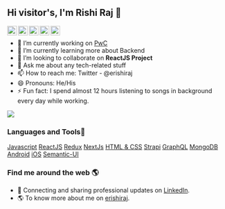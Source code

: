 ## Hi visitor's, I'm Rishi Raj 👋

<a href="https://twitter.com/erishiraj" rel="nofollow">
  <img align="left" alt="Rishi's Twitter" width="22px"      src="https://camo.githubusercontent.com/395dda360ae28377b7c3247581a88b20573883519c2be833cb64fbb37dcbcc1a/68747470733a2f2f63646e2e6a7364656c6976722e6e65742f6e706d2f   73696d706c652d69636f6e734076332f69636f6e732f747769747465722e737667" data-canonical-src="https://cdn.jsdelivr.net/npm/simple-icons@v3/icons/twitter.svg"         style="max-width: 100%;">
</a>

<a href="https://github.com/erishiraj">
  <img align="left" alt="Rishi's Github" width="22px" src="https://camo.githubusercontent.com/5f5cadad3e06f6dd96c64d4025e219856ae6f923799bc8ea4e628013de25724a/68747470733a2f2f63646e2e6a7364656c6976722e6e65742f6e706d2f73696d706c652d69636f6e734076332f69636f6e732f6769746875622e737667" data-canonical-src="https://cdn.jsdelivr.net/npm/simple-icons@v3/icons/github.svg" style="max-width: 100%;">
</a>
<a href="https://www.linkedin.com/in/rishi-raj-b9ab44a1/" rel="nofollow">
  <img align="left" alt="Rishi's Linkdein" width="22px" src="https://camo.githubusercontent.com/d659d2bac00c01b42bffbae84bdc121e828b8fecd5b4949ffa2575f5d9e4a371/68747470733a2f2f63646e2e6a7364656c6976722e6e65742f6e706d2f73696d706c652d69636f6e734076332f69636f6e732f6c696e6b6564696e2e737667" data-canonical-src="https://cdn.jsdelivr.net/npm/simple-icons@v3/icons/linkedin.svg" style="max-width: 100%;">
</a>
<a href="https://www.instagram.com/erishiraj" rel="nofollow">
  <img align="left" alt="Rishi's Instagram" width="22px" src="https://camo.githubusercontent.com/c80f9763ed06d4ab9fbcc1a74b8b74cd95e4c7f82d3f1f70233994f236a0faeb/68747470733a2f2f63646e2e6a7364656c6976722e6e65742f6e706d2f73696d706c652d69636f6e734076332f69636f6e732f696e7374616772616d2e737667" data-canonical-src="https://cdn.jsdelivr.net/npm/simple-icons@v3/icons/instagram.svg" style="max-width: 100%;">
</a>
<a href="https://www.facebook.com/erishiraj" rel="nofollow">
  <img align="left" alt="Rishi's Facebook" width="22px" src="https://camo.githubusercontent.com/013ab4b8c0a14af1d626b6106c10a4ca83129f9b89d063db25612dcb88740bc5/68747470733a2f2f63646e2e6a7364656c6976722e6e65742f6e706d2f73696d706c652d69636f6e734076332f69636f6e732f66616365626f6f6b2e737667" data-canonical-src="https://cdn.jsdelivr.net/npm/simple-icons@v3/icons/facebook.svg" style="max-width: 100%;">
</a>
<br>

- 🔭 I’m currently working on [PwC](https://www.pwc.com)
- 🌱 I’m currently learning more about Backend
- 👯  I’m looking to collaborate on **ReactJS Project**
- 💬 Ask me about any tech-related stuff
- 📫 How to reach me: Twitter - @erishiraj
- 😄 Pronouns: He/His
- ⚡ Fun fact: I spend almost 12 hours listening to songs in background every day while working.


<img src="https://github-readme-stats.vercel.app/api?username=erishiraj&&show_icons=true&title_color=ffffff&icon_color=bb2acf&text_color=daf7dc&bg_color=151515">


### Languages and Tools🧰

[Javascript](https://developer.mozilla.org/en-US/docs/Web/JavaScript) [ReactJS](https://reactjs.org/docs/getting-started.html) [Redux](https://redux.js.org/introduction/getting-started) [NextJs](https://nextjs.org/docs) [HTML & CSS](https://developer.mozilla.org/en-US/docs/Web/HTML) [Strapi](https://strapi.io/documentation/developer-docs/latest/getting-started/introduction.html) [GraphQL](https://www.apollographql.com/docs/react) [MongoDB](https://docs.mongodb.com/manual/tutorial/getting-started/) [Android](https://developer.android.com/guide?hl=th) [iOS](https://swift.org/documentation) [Semantic-UI](https://react.semantic-ui.com)

### Find me around the web 🌎
- 💼  Connecting and sharing professional updates on [LinkedIn](https://www.linkedin.com/in/rishi-raj-b9ab44a1).
- 🌎  To know more about me on [erishiraj](https://www.erishiraj.com/).

